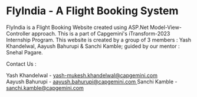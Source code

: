 # FlyIndia - A Flight Booking System

FlyIndia is a Flight Booking Website created using ASP.Net Model-View-Controller approach. This is a part of Capgemini's iTransform-2023 Internship Program.
This website is created by a group of 3 members : Yash Khandelwal, Aayush Bahurupi & Sanchi Kamble; guided by our mentor : Snehal Pagare.



Contact Us :

Yash Khandelwal - yash-mukesh.khandelwal@capgemini.com  
Aayush Bahurupi - [aayush.bahurupi@capgemini.com  ](https://www.linkedin.com/in/aayush-bahurupi-26ab8420b/)
Sanchi Kamble - sanchi.kamble@capgemini.com
